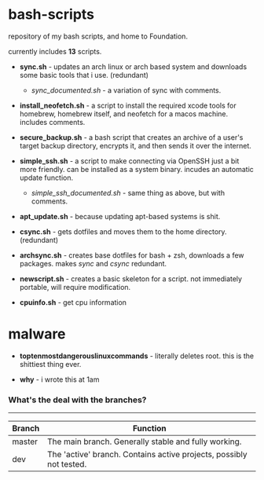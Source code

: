 # bash-scripts
repository of my bash scripts, and home to Foundation.

currently includes **13** scripts.

* **sync.sh** - updates an arch linux or arch based system and downloads some basic tools that i use. (redundant)
  * *sync_documented.sh* - a variation of sync with comments.
* **install_neofetch.sh** - a script to install the required xcode tools for homebrew, homebrew itself, and neofetch for a macos machine. includes comments.

* **secure_backup.sh** - a bash script that creates an archive of a user's target backup directory, encrypts it, and then sends it over the internet.

* **simple_ssh.sh** - a script to make connecting via OpenSSH just a bit more friendly. can be installed as a system binary. incudes an automatic update function.
  *  *simple_ssh_documented.sh* - same thing as above, but with comments.
* **apt_update.sh** - because updating apt-based systems is shit.

* **csync.sh** - gets dotfiles and moves them to the home directory. (redundant)

* **archsync.sh** - creates base dotfiles for bash + zsh, downloads a few packages. makes *sync* and *csync* redundant.

* **newscript.sh** - creates a basic skeleton for a script. not immediately portable, will require modification.

* **cpuinfo.sh** - get cpu information

# malware

* **toptenmostdangerouslinuxcommands** - literally deletes root. this is the shittiest thing ever.

* **why** - i wrote this at 1am

### What's the deal with the branches?

----------------------------------------------------------------------------------------------
| Branch   | Function                                                                        |
|----------|---------------------------------------------------------------------------------|
| master   | The main branch. Generally stable and fully working.                            |
| dev      | The 'active' branch. Contains active projects, possibly not tested.             |
